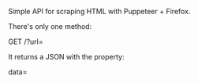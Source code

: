 Simple API for scraping HTML with Puppeteer + Firefox.


There's only one method: 

GET /?url=<url>


It returns a JSON with the property: 

data=<websiteHtml>

